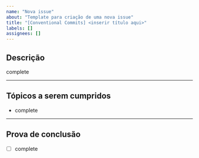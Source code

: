 ```yaml
---
name: "Nova issue"
about: "Template para criação de uma nova issue"
title: "[Conventional Commits] <inserir título aqui>"
labels: []
assignees: []
---
```


<!-- De uma breve explicação por extenso do que deve ser feito -->
## Descrição
complete

---
<!--usar o formato de tópicos enumerados ou não enumerados para definir o que deve ser cumprido, um resumo da descrição -->
## Tópicos a serem cumpridos
- complete

---
<!-- usar o formato de checkboxes para definir formas de comprovar a efetivação da tarefa -->
## Prova de conclusão
- [ ] complete
